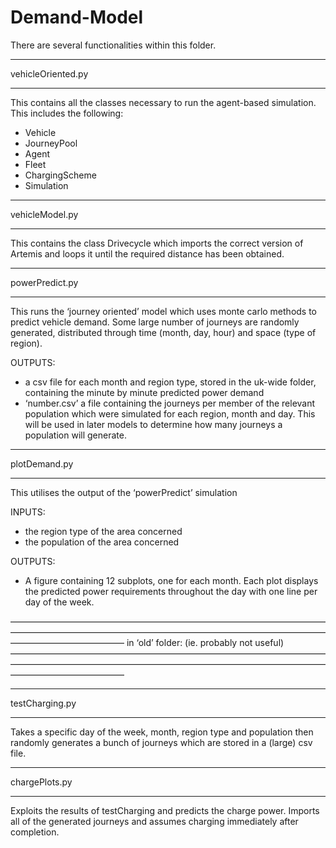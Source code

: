 # Demand-Model

There are several functionalities within this folder.

******************
vehicleOriented.py
******************
This contains all the classes necessary to run the agent-based simulation. This includes the following:
- Vehicle 
- JourneyPool 
- Agent
- Fleet
- ChargingScheme
- Simulation

***************
vehicleModel.py
***************
This contains the class Drivecycle which imports the correct version of Artemis and loops it until the required distance has been obtained.

***************
powerPredict.py
***************
This runs the ‘journey oriented’ model which uses monte carlo methods to predict vehicle demand. Some large number of journeys are randomly generated, distributed through time (month, day, hour) and space (type of region).

OUTPUTS:
- a csv file for each month and region type, stored in the uk-wide folder, containing the minute by minute predicted power demand
- ‘number.csv’ a file containing the journeys per member of the relevant population which were simulated for each region, month and day. This will be used in later models to determine how many journeys a population will generate.

*************
plotDemand.py
*************
This utilises the output of the ‘powerPredict’ simulation

INPUTS:
- the region type of the area concerned
- the population of the area concerned

OUTPUTS:
- A figure containing 12 subplots, one for each month. Each plot displays the predicted power requirements throughout the day with one line per day of the week.



—————————————————————————————————————————————————————————————————————————————————————
in ‘old’ folder:                                            (ie. probably not useful)
—————————————————————————————————————————————————————————————————————————————————————

***************
testCharging.py
***************
Takes a specific day of the week, month, region type and population then randomly generates a bunch of journeys which are stored in a (large) csv file.

**************
chargePlots.py
**************
Exploits the results of testCharging and predicts the charge power. Imports all of the generated journeys and assumes charging immediately after completion.
